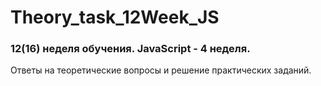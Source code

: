 # Theory_task_12Week_JS

### 12(16) неделя обучения. JavaScript - 4 неделя.

Ответы на теоретические вопросы и решение практических заданий.
